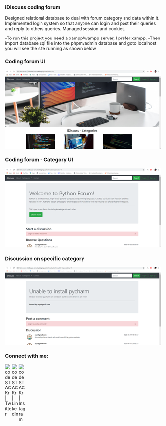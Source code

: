 ### iDiscuss coding forum
Designed relational database to deal with forum category and data within it. Implemented login system so that anyone can login and post their queries and reply to others queries. Managed session and cookies.

-To run this project you need a xampp/wampp server, I prefer xampp. 
-Then import database sql file into the phpmyadmin database and goto localhost you will see the site running as shown below

### Coding forum UI
<img alt="project UI" width="900px" src="https://github.com/adityaadhaygude/Coding-forum/blob/master/Screenshot%20(136).png" />

### Coding forum - Category UI
<img alt="project UI" width="900px" src="https://github.com/adityaadhaygude/Coding-forum/blob/master/Screenshot%20(137).png" />

### Discussion on specific category
<img alt="project UI" width="900px" src="https://github.com/adityaadhaygude/Coding-forum/blob/master/Screenshot%20(138).png" />


### Connect with me:
[<img align="left" alt="codeSTACKr | Twitter" width="22px" src="https://cdn.jsdelivr.net/npm/simple-icons@v3/icons/twitter.svg" />][twitter]
[<img align="left" alt="codeSTACKr | LinkedIn" width="22px" src="https://cdn.jsdelivr.net/npm/simple-icons@v3/icons/linkedin.svg" />][linkedin]
[<img align="left" alt="codeSTACKr | Instagram" width="22px" src="https://cdn.jsdelivr.net/npm/simple-icons@v3/icons/instagram.svg" />][instagram]

[twitter]: https://twitter.com/aditya_dhaygude
[linkedin]: https://www.linkedin.com/in/aditya-dhaygude/
[instagram]: https://www.instagram.com/adityadhaygude/
